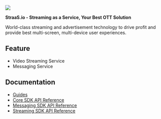 ![](https://event.livehouse.in/straas.io/admintool/images/logo.png)

**StraaS.io - Streaming as a Service, Your Best OTT Solution**

World-class streaming and advertisement technology to drive profit and provide best multi-screen,
multi-device user experiences.

## Feature

- Video Streaming Service
- Messaging Service

## Documentation

- [Guides](https://github.com/StraaS/StraaS-iOS/wiki)
- [Core SDK API Reference](https://straas.github.io/StraaS-iOS-sdk/StraaSCoreSDK/)
- [Messaging SDK API Reference](https://straas.github.io/StraaS-iOS-sdk/StraaSMessagingSDK/)
- [Streaming SDK API Reference](https://straas.github.io/StraaS-iOS-sdk/StraaSStreamingSDK/)
